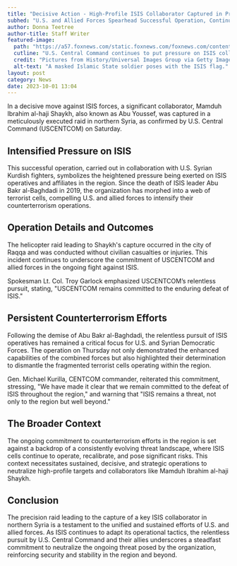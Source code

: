 ```yaml
---
title: "Decisive Action - High-Profile ISIS Collaborator Captured in Precision Raid"
subhed: "U.S. and Allied Forces Spearhead Successful Operation, Continuing the Momentum Against ISIS Operations in Syria."
author: Donna Teetree
author-title: Staff Writer
featured-image: 
  path: "https://a57.foxnews.com/static.foxnews.com/foxnews.com/content/uploads/2022/07/720/405/Syria-ISIS-flag.png?ve=1&tl=1"
  cutline: "U.S. Central Command continues to put pressure on ISIS collaborators with precision operations."
  credit: "Pictures from History/Universal Images Group via Getty Images"
  alt-text: "A masked Islamic State soldier poses with the ISIS flag."
layout: post
category: News
date: 2023-10-01 13:04
---
```


In a decisive move against ISIS forces, a significant collaborator, Mamduh Ibrahim al-haji Shaykh, also known as Abu Youssef, was captured in a meticulously executed raid in northern Syria, as confirmed by U.S. Central Command (USCENTCOM) on Saturday.

## Intensified Pressure on ISIS
This successful operation, carried out in collaboration with U.S. Syrian Kurdish fighters, symbolizes the heightened pressure being exerted on ISIS operatives and affiliates in the region. Since the death of ISIS leader Abu Bakr al-Baghdadi in 2019, the organization has morphed into a web of terrorist cells, compelling U.S. and allied forces to intensify their counterterrorism operations. 

## Operation Details and Outcomes
The helicopter raid leading to Shaykh's capture occurred in the city of Raqqa and was conducted without civilian casualties or injuries. This incident continues to underscore the commitment of USCENTCOM and allied forces in the ongoing fight against ISIS. 

Spokesman Lt. Col. Troy Garlock emphasized USCENTCOM’s relentless pursuit, stating, "USCENTCOM remains committed to the enduring defeat of ISIS."

## Persistent Counterterrorism Efforts
Following the demise of Abu Bakr al-Baghdadi, the relentless pursuit of ISIS operatives has remained a critical focus for U.S. and Syrian Democratic Forces. The operation on Thursday not only demonstrated the enhanced capabilities of the combined forces but also highlighted their determination to dismantle the fragmented terrorist cells operating within the region.

Gen. Michael Kurilla, CENTCOM commander, reiterated this commitment, stressing, "We have made it clear that we remain committed to the defeat of ISIS throughout the region," and warning that "ISIS remains a threat, not only to the region but well beyond."

## The Broader Context
The ongoing commitment to counterterrorism efforts in the region is set against a backdrop of a consistently evolving threat landscape, where ISIS cells continue to operate, recalibrate, and pose significant risks. This context necessitates sustained, decisive, and strategic operations to neutralize high-profile targets and collaborators like Mamduh Ibrahim al-haji Shaykh.

## Conclusion
The precision raid leading to the capture of a key ISIS collaborator in northern Syria is a testament to the unified and sustained efforts of U.S. and allied forces. As ISIS continues to adapt its operational tactics, the relentless pursuit by U.S. Central Command and their allies underscores a steadfast commitment to neutralize the ongoing threat posed by the organization, reinforcing security and stability in the region and beyond.
